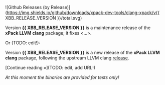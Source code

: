 ![Github Releases (by Release)](https://img.shields.io/github/downloads/xpack-dev-tools/clang-xpack/v{{ XBB_RELEASE_VERSION }}/total.svg)

Version **{{ XBB_RELEASE_VERSION }}** is a maintenance release of the **xPack LLVM clang** package; it fixes <...>.

Or (TODO: edit!):

Version **{{ XBB_RELEASE_VERSION }}** is a new release of the **xPack LLVM clang** package, following the upstream LLVM clang [release](https://releases.llvm.org).

[Continue reading »](TODO: edit, add URL!)

_At this moment the binaries are provided for tests only!_
